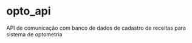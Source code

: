 # opto_api
API de comunicação com banco de dados de cadastro de receitas para sistema de optometria
